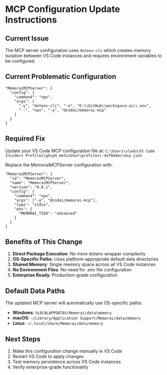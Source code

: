 # MCP Configuration Update Instructions

## Current Issue

The MCP server configuration uses `dotenv-cli` which creates memory isolation between VS Code instances and requires environment variables to be configured.

## Current Problematic Configuration

```jsonc
"MemoraiMCPServer": {
  "config": {
    "command": "npx",
    "args": [
      "-y", "dotenv-cli", "-e", "E:\\GitHub\\workspace-ai\\.env",
      "--", "npx", "-y", "@codai/memorai-mcp"
    ]
  }
}
```

## Required Fix

Update your VS Code MCP configuration file at:
`C:\Users\vladu\VS Code Insiders Profiles\ghcp4_metu\User\profiles\-4ef8e8ec\mcp.json`

Replace the MemoraiMCPServer configuration with:

```jsonc
"MemoraiMCPServer": {
  "id": "MemoraiMCPServer",
  "name": "MemoraiMCPServer",
  "version": "0.0.1",
  "config": {
    "command": "npx",
    "args": ["-y", "@codai/memorai-mcp"],
    "type": "stdio",
    "env": {
      "MEMORAI_TIER": "advanced"
    }
  }
}
```

## Benefits of This Change

1. **Direct Package Execution**: No more dotenv wrapper complexity
2. **OS-Specific Paths**: Uses platform-appropriate default data directories
3. **Shared Memory**: Single memory space across all VS Code instances
4. **No Environment Files**: No need for .env file configuration
5. **Enterprise Ready**: Production-grade configuration

## Default Data Paths

The updated MCP server will automatically use OS-specific paths:

- **Windows**: `%LOCALAPPDATA%\Memorai\data\memory`
- **macOS**: `~/Library/Application Support/Memorai/data/memory`
- **Linux**: `~/.local/share/Memorai/data/memory`

## Next Steps

1. Make this configuration change manually in VS Code
2. Restart VS Code to apply changes
3. Test memory persistence across VS Code instances
4. Verify enterprise-grade functionality
